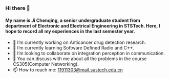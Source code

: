 ### Hi there 👋
#### My name is Ji Chenqing, a senior undergraduate student from department of Electronic and Electrical Engineering in STSTech. Here, I hope to record all my experiences in the last semester year.

- 🔭 I’m currently working on Anticancer drug detection research.
- 🌱 I’m currently learning Software Defined Radio and C++.
- 👯 I’m looking to collaborate on integration perception in communication.
- 💬 You can discuss with me about all the problems in the course CS305(Computer Networking).
- 📫 How to reach me: 11911303@mail.sustech.edu.cn



